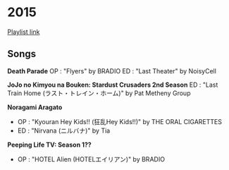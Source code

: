 # 2015

[Playlist link](https://open.spotify.com/user/fz230568w0ccmom2dg3zvxq1h/playlist/6P8tZuYo14YFOIDBEF1cgC?si=cD-kMPExRDyO4gKy3f-X9w)

## Songs

**Death Parade**
OP : "Flyers" by BRADIO
ED : "Last Theater" by NoisyCell

**JoJo no Kimyou na Bouken: Stardust Crusaders 2nd Season**
ED : "Last Train Home (ラスト・トレイン・ホーム)" by Pat Metheny Group

**Noragami Aragato**
* OP : "Kyouran Hey Kids!! (狂乱Hey Kids!!)" by THE ORAL CIGARETTES
* ED : "Nirvana (ニルバナ)" by Tia

**Peeping Life TV: Season 1??**
* OP : "HOTEL Alien (HOTELエイリアン)" by BRADIO

